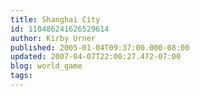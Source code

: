 ```yaml
---
title: Shanghai City
id: 110486241626529614
author: Kirby Urner
published: 2005-01-04T09:37:00.000-08:00
updated: 2007-04-07T22:00:27.472-07:00
blog: world_game
tags: 
---
```


